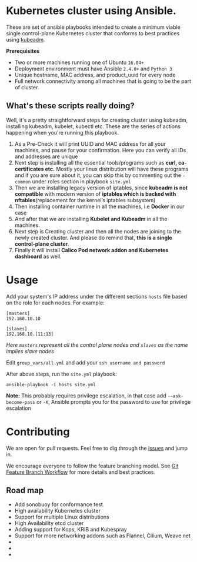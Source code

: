 
# Kubernetes cluster using Ansible.

  

These are set of ansible playbooks intended to create a minimum viable single control-plane Kubernetes cluster that conforms to best practices using [kubeadm](https://kubernetes.io/docs/reference/setup-tools/kubeadm/kubeadm/).

**Prerequisites**

 - Two or more machines running one of Ubuntu `16.04+`
 - Deployment environment must have Ansible `2.4.0+` and  `Python 3`
 - Unique hostname, MAC address, and product_uuid for every node
 - Full network connectivity among all machines that is going to be the part of cluster.

    

## What's these scripts really doing?

Well, it's a pretty straightforward steps for creating cluster using kubeadm, installing kubeadm, kubelet, kubectl etc.
These are the series of actions happening when you're running this playbook.

 1. As a Pre-Check it will print UUID and MAC address for all your machines, and pause for your confirmation. Here you can verify all IDs and addresses are unique
 2. Next step is installing all the essential tools/programs such as **curl, ca-certificates etc.**  Mostly your linux distribution will have these programs and if you are sure about it, you can skip this by commenting out the `- common` under roles section in playbook `site.yml`
 3. Then we are installing legacy version of iptables, since **kubeadm is not compatible** with modern version of **iptables which is backed with nftables**(replacement for the kernel’s iptables subsystem)
 4. Then installing container runtime in all the machines, i.e **Docker** in our case
 5. And after that we are installing **Kubelet and Kubeadm** in all the machines.
 6. Next step is Creating cluster and then all the nodes are joining to the newly created cluster. And please do remind that, **this is a single control-plane cluster**.
 7. Finally it will install **Calico Pod network addon and Kubernetes dashboard** as well.

# Usage

Add your system's IP address under the different sections  `hosts` file based on the role for each nodes.
For example:

```
[masters] 
192.168.10.10

[slaves]
192.168.10.[11:13]
```
*Here `masters` represent all the control plane nodes and `slaves` as the name implies slave nodes* 

Edit `group_vars/all.yml` and add your `ssh username and password`
  

After above steps, run the `site.yml` playbook:

  

    ansible-playbook -i hosts site.yml

**Note:** This probably requires privilege escalation, in that case add `--ask-become-pass` or `-K`, Ansible prompts you for the password to use for privilege escalation

# Contributing

We are open for pull requests. Feel free to dig through the  [issues]([https://github.com/sam-rajan/K8s-cluster-with-Ansible/issues](https://github.com/sam-rajan/K8s-cluster-with-Ansible/issues))  and jump in.

 We encourage everyone to follow the feature branching model. See [Git Feature Branch Workflow](https://www.atlassian.com/git/tutorials/comparing-workflows/feature-branch-workflow) for more details and best practices.

## Road map

 - Add sonobuoy for conformance test
 - High availability Kubernetes cluster
 - Support for multiple Linux distributions
 - High Availability etcd cluster
 - Adding support for Kops, KRIB and Kubespray
 - Support for more networking addons such as Flannel, Cilium, Weave net
 - 
 - 
 - 
